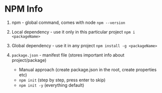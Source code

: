 # NPM Info

1. npm - global command, comes with node
   `npm --version`

2. Local dependency - use it only in this particular project
   `npm i <packageName>`

3. Global dependency - use it in any project
   `npm install -g <packageName>`

4. `package.json` - manifest file (stores important info about project/package)
   - Manual approach (create package.json in the root, create properties etc)
   - `npm init` (step by step, press enter to skip)
   - `npm init -y` (everything default)

